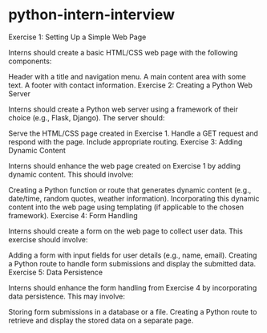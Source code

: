 # python-intern-interview
Exercise 1: Setting Up a Simple Web Page

Interns should create a basic HTML/CSS web page with the following components:

Header with a title and navigation menu.
A main content area with some text.
A footer with contact information.
Exercise 2: Creating a Python Web Server

Interns should create a Python web server using a framework of their choice (e.g., Flask, Django). The server should:

Serve the HTML/CSS page created in Exercise 1.
Handle a GET request and respond with the page.
Include appropriate routing.
Exercise 3: Adding Dynamic Content

Interns should enhance the web page created on Exercise 1 by adding dynamic content. This should involve:

Creating a Python function or route that generates dynamic content (e.g., date/time, random quotes, weather information).
Incorporating this dynamic content into the web page using templating (if applicable to the chosen framework).
Exercise 4: Form Handling

Interns should create a form on the web page to collect user data. This exercise should involve:

Adding a form with input fields for user details (e.g., name, email).
Creating a Python route to handle form submissions and display the submitted data.
Exercise 5: Data Persistence

Interns should enhance the form handling from Exercise 4 by incorporating data persistence. This may involve:

Storing form submissions in a database or a file.
Creating a Python route to retrieve and display the stored data on a separate page.
